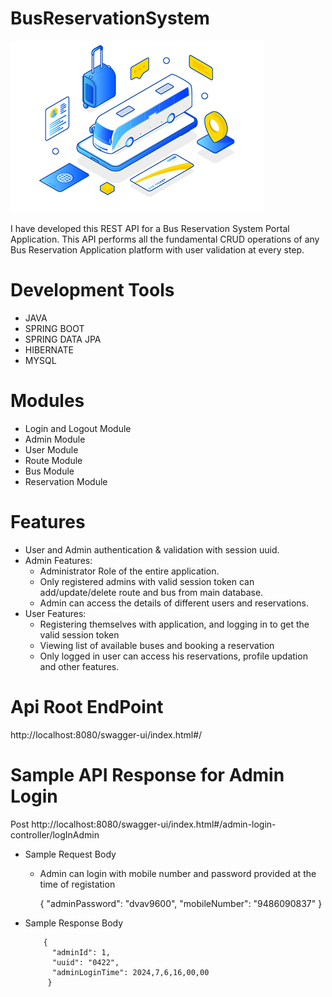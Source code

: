 # BusReservationSystem

![logo](https://raw.githubusercontent.com/vibiya2000/BusReservationSystem/main/bus%20logo.png)


I have developed this REST API for a Bus Reservation System Portal Application. This API performs all the fundamental CRUD operations of any Bus Reservation Application platform with user validation at every step.

# Development Tools
- JAVA
- SPRING BOOT
- SPRING DATA JPA
- HIBERNATE
- MYSQL
# Modules
- Login and Logout Module
- Admin Module
- User Module
- Route Module
- Bus Module
- Reservation Module
# Features
- User and Admin authentication & validation with session uuid.
- Admin Features:
    + Administrator Role of the entire application.
    + Only registered admins with valid session token can add/update/delete route and bus from main database.
    + Admin can access the details of different users and reservations.
- User Features:
    + Registering themselves with application, and logging in to get the valid session token
    + Viewing list of available buses and booking a reservation
    + Only logged in user can access his reservations, profile updation and other features.
# Api Root EndPoint

   http://localhost:8080/swagger-ui/index.html#/

# Sample API Response for Admin Login

  Post   http://localhost:8080/swagger-ui/index.html#/admin-login-controller/logInAdmin
   - Sample Request Body
     
        + Admin can login with mobile number and password provided at the time of registation
          
            {
              "adminPassword": "dvav9600",
              "mobileNumber": "9486090837"
             }
  - Sample Response Body
    
            {
              "adminId": 1,
              "uuid": "0422",
              "adminLoginTime": 2024,7,6,16,00,00
             }
 
    
    
